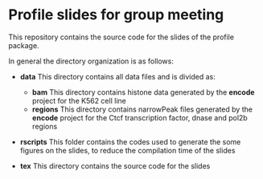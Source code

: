 
# Profile slides for group meeting

This repository contains the source code for the slides of the profile package.

In general the directory organization is as follows:

- **data** This directory contains all data files and is divided as:
  - **bam** This directory contains histone data generated by the **encode** project for the K562 cell line
  - **regions** This directory contains narrowPeak files generated by the **encode** project for the Ctcf transcription factor, dnase and pol2b regions


- **rscripts** This folder contains the codes used to generate the some figures on the slides, to reduce the compilation time of the slides

- **tex** This directory contains the source code for the slides


